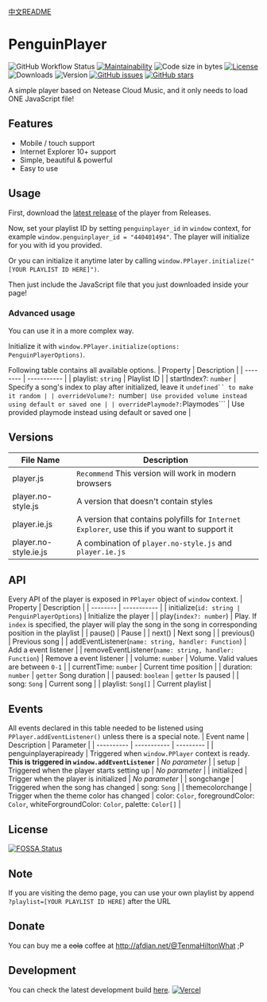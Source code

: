 [中文README](README-zh_CN.md)

# PenguinPlayer
![GitHub Workflow Status](https://img.shields.io/github/workflow/status/M4TEC/PenguinPlayer/Compile%20the%20player)
[![Maintainability](https://img.shields.io/codeclimate/maintainability/M4TEC/PenguinPlayer)](https://codeclimate.com/github/M4TEC/PenguinPlayer/maintainability)
![Code size in bytes](https://img.shields.io/github/languages/code-size/M4TEC/PenguinPlayer)
[![License](https://img.shields.io/github/license/M4TEC/PenguinPlayer)](https://github.com/M4TEC/PenguinPlayer/blob/master/LICENSE)
![Downloads](https://img.shields.io/github/downloads/M4TEC/PenguinPlayer/total)
![Version](https://img.shields.io/github/package-json/v/M4TEC/PenguinPlayer)
[![GitHub issues](https://img.shields.io/github/issues/M4TEC/PenguinPlayer)](https://github.com/M4TEC/PenguinPlayer/issues)
[![GitHub stars](https://img.shields.io/github/stars/M4TEC/PenguinPlayer)](https://github.com/M4TEC/PenguinPlayer/stargazers)

A simple player based on Netease Cloud Music, and it only needs to load ONE JavaScript file!

## Features
- Mobile / touch support
- Internet Explorer 10+ support
- Simple, beautiful & powerful
- Easy to use

## Usage
First, download the [latest release](https://github.com/M4TEC/PenguinPlayer/releases/latest) of the player from Releases.

Now, set your playlist ID by setting ```penguinplayer_id``` in ```window``` context, for example ```window.penguinplayer_id = "440401494"```. The player will initialize for you with id you provided.

Or you can initialize it anytime later by calling ```window.PPlayer.initialize("[YOUR PLAYLIST ID HERE]")```.

Then just include the JavaScript file that you just downloaded inside your page!

### Advanced usage
You can use it in a more complex way.

Initialize it with ```window.PPlayer.initialize(options: PenguinPlayerOptions)```.

Following table contains all available options.
| Property | Description |
| -------- | ----------- |
| playlist: ```string``` | Playlist ID |
| startIndex?: ```number``` | Specify a song's index to play after initialized, leave it ```undefined`` to make it random |
| overrideVolume?: ```number``` | Use provided volume instead using default or saved one |
| overridePlaymode?: ```Playmodes``` | Use provided playmode instead using default or saved one |

## Versions
| File Name | Description |
| --------- | ----------- |
| player.js | ```Recommend``` This version will work in modern browsers |
| player.no-style.js | A version that doesn't contain styles |
| player.ie.js | A version that contains polyfills for ```Internet Explorer```, use this if you want to support it |
| player.no-style.ie.js | A combination of ```player.no-style.js``` and ```player.ie.js``` |

## API
Every API of the player is exposed in ```PPlayer``` object of ```window``` context.
| Property | Description |
| -------- | ----------- |
| initialize(```id: string | PenguinPlayerOptions```) | Initialize the player |
| play(```index?: number```) | Play. If ```index``` is specified, the player will play the song in the song in corresponding position in the playlist |
| pause() | Pause |
| next() | Next song |
| previous() | Previous song |
| addEventListener(```name: string, handler: Function```) | Add a event listener |
| removeEventListener(```name: string, handler: Function```) | Remove a event listener |
| volume: ```number``` | Volume. Valid values are between ```0-1``` |
| currentTime: ```number``` | Current time position |
| duration: ```number``` | ```getter``` Song duration |
| paused: ```boolean``` | ```getter``` Is paused |
| song: ```Song``` | Current song |
| playlist: ```Song[]``` | Current playlist |

## Events
All events declared in this table needed to be listened using ```PPlayer.addEventListener()``` unless there is a special note.
| Event name | Description | Parameter |
| ---------- | ----------- | --------- |
| penguinplayerapiready | Triggered when ```window.PPlayer``` context is ready. **This is triggered in ```window.addEventListener```** | *No parameter* |
| setup | Triggered when the player starts setting up | *No parameter* |
| initialized | Trigger when the player is initialized | *No parameter* |
| songchange | Triggered when the song has changed | song: ```Song``` |
| themecolorchange | Trigger when the theme color has changed | color: ```Color```, foregroundColor: ```Color```, whiteForgroundColor: ```Color```, palette: ```Color[]``` |

## License
[![FOSSA Status](https://app.fossa.com/api/projects/git%2Bgithub.com%2FM4TEC%2FPenguinPlayer.svg?type=large)](https://app.fossa.com/projects/git%2Bgithub.com%2FM4TEC%2FPenguinPlayer?ref=badge_large)

## Note
If you are visiting the demo page, you can use your own playlist by append ```?playlist=[YOUR PLAYLIST ID HERE]``` after the URL

## Donate
You can buy me a ~~cola~~ coffee at http://afdian.net/@TenmaHiltonWhat ;P

## Development
You can check the latest development build [here](https://penguin-player.vercel.app/).
[![Vercel](https://www.datocms-assets.com/31049/1618983297-powered-by-vercel.svg)](https://vercel.com/pplayer/penguin-player?utm_source=pplayer&utm_campaign=oss)